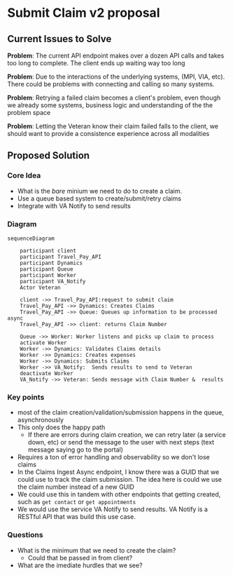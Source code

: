 # Submit Claim v2 proposal

## Current Issues to Solve

**Problem**: The current  API endpoint makes over a dozen API calls and takes too long to complete. The client ends up waiting way too long

**Problem**: Due to the interactions of the underlying systems, (MPI, VIA, etc). There could be problems with connecting and calling so many systems.

**Problem**: Retrying a failed claim becomes a client's problem, even though we already some systems, business logic and understanding of the the problem space

**Problem**: Letting the Veteran know their claim failed falls to the client, we should want to provide a consistence experience across all modalities  

## Proposed Solution

### Core Idea

- What is the *bare* minium we need to do to create a claim.
- Use a queue based system to create/submit/retry claims
- Integrate with VA Notify to send results

### Diagram

```mermaid
sequenceDiagram

    participant client
    participant Travel_Pay_API
    participant Dynamics
    participant Queue
    participant Worker
    participant VA_Notify
    Actor Veteran 

    client ->> Travel_Pay_API:request to submit claim
    Travel_Pay_API ->> Dynamics: Creates Claims
    Travel_Pay_API ->> Queue: Queues up information to be processed async
    Travel_Pay_API ->> client: returns Claim Number

    Queue ->> Worker: Worker listens and picks up claim to process
    activate Worker
    Worker ->> Dynamics: Validates Claims details
    Worker ->> Dynamics: Creates expenses 
    Worker ->> Dynamics: Submits Claims
    Worker ->> VA_Notify:  Sends results to send to Veteran
    deactivate Worker
    VA_Notify ->> Veteran: Sends message with Claim Number &  results

```

### Key points

- most of the claim creation/validation/submission happens in the queue, asynchronously
- This only does the happy path
  - If there are errors during claim creation, we can retry later (a service down, etc) or send the message to the user with next steps (text message saying go to the portal)
- Requires a ton of error handling and observability so we don't lose claims
- In the Claims Ingest Async endpoint, I know there was a GUID that we could use to track the claim submission. The idea here is could we use the claim number instead of a new GUID
- We could use this in tandem with other endpoints that getting created, such as `get contact` or `get appointments`
- We would use the service VA Notify to send results. VA Notify is a RESTful API that was build this use case.
  
### Questions

- What is the minimum that we need to create the claim?
  - Could that be passed in from client?
- What are the imediate hurdles that we see?
